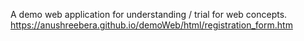 A demo web application for understanding / trial for web concepts. 
https://anushreebera.github.io/demoWeb/html/registration_form.htm

